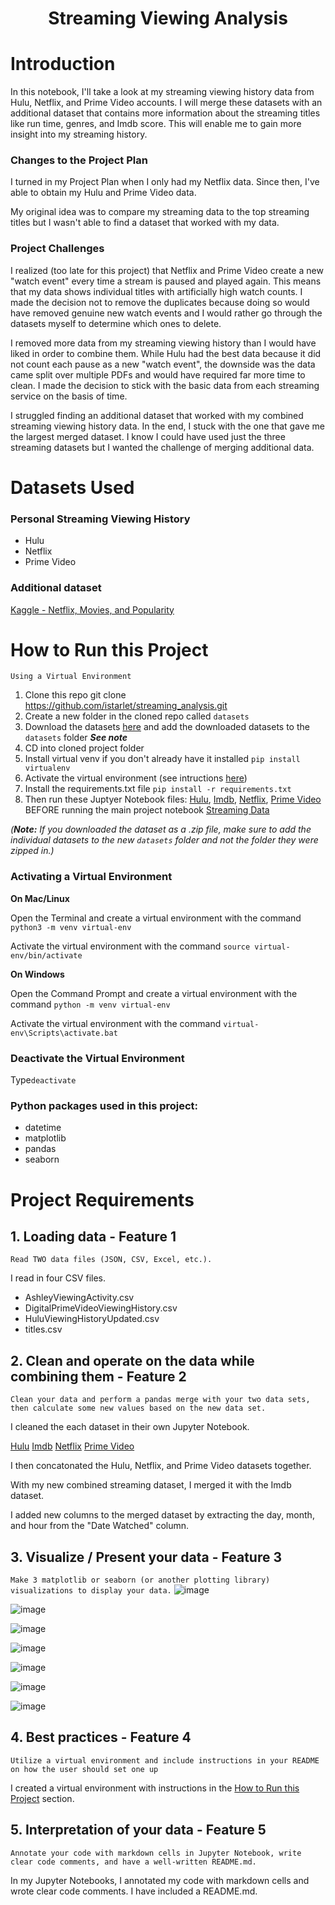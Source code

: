 <h1 align="center"><strong>Streaming Viewing Analysis</strong></h1>

# Introduction
In this notebook, I'll take a look at my streaming viewing history data from Hulu, Netflix, and Prime Video accounts. I will merge these datasets with an additional dataset that contains more information about the streaming titles like run time, genres, and Imdb score. This will enable me to gain more insight into my streaming history.

















































### Changes to the Project Plan
I turned in my Project Plan when I only had my Netflix data. Since then, I've able to obtain my Hulu and Prime Video data.

My original idea was to compare my streaming data to the top streaming titles but I wasn't able to find a dataset that worked with my data.

### Project Challenges
I realized (too late for this project) that Netflix and Prime Video create a new "watch event" every time a stream is paused and played again. This means that my data shows individual titles with artificially high watch counts. I made the decision not to remove the duplicates because doing so would have removed genuine new watch events and I would rather go through the datasets myself to determine which ones to delete.

I removed more data from my streaming viewing history than I would have liked in order to combine them. While Hulu had the best data because it did not count each pause as a new "watch event", the downside was the data came split over multiple PDFs and would have required far more time to clean. I made the decision to stick with the basic data from each streaming service on the basis of time.  

I struggled finding an additional dataset that worked with my combined streaming viewing history data. In the end, I stuck with the one that gave me the largest merged dataset. I know I could have used just the three streaming datasets but I wanted the challenge of merging additional data. 

# Datasets Used
### Personal Streaming Viewing History
<ul>
  <li>Hulu</li>
  <li>Netflix</li>
  <li>Prime Video</li>
</ul>

### Additional dataset
[Kaggle - Netflix, Movies, and Popularity](https://www.kaggle.com/code/advaypatil/netflix-movies-and-popularity/data)

# How to Run this Project
`Using a Virtual Environment`
  1. Clone this repo git clone https://github.com/istarlet/streaming_analysis.git
  2. Create a new folder in the cloned repo called `datasets` 
  3. Download the datasets [here](https://drive.google.com/drive/folders/1kDuL7BR_Rc3V7Fl5HHSQg8jn4fChZEP3?usp=share_link) and add the downloaded datasets to the            `datasets` folder *<strong>See note</strong>* 
  4. CD into cloned project folder
  5. Install virtual venv if you don't already have it installed `pip install virtualenv`
  6. Activate the virtual environment (see intructions [here](https://github.com/istarlet/streaming_analysis/blob/main/README.md#activating-a-virtual-environment)) 
  7. Install the requirements.txt file `pip install -r requirements.txt`
  8. Then run these Juptyer Notebook files: [Hulu](hulu.ipynb), [Imdb](imdb.ipynb), [Netflix](netflix.ipynb), [Prime Video](prime_video.ipynb) BEFORE running the main      project notebook [Streaming Data](streaming_data.ipynb)

*(**Note:** If you downloaded the dataset as a .zip file, make sure to add the individual datasets to the new `datasets` folder and not the folder they were zipped in.)*

### Activating a Virtual Environment
**On Mac/Linux**

Open the Terminal and create a virtual environment with the command `python3 -m venv virtual-env`

Activate the virtual environment with the command `source virtual-env/bin/activate`

**On Windows**

Open the Command Prompt and create a virtual environment with the command `python -m venv virtual-env`

Activate the virtual environment with the command `virtual-env\Scripts\activate.bat`
 
### Deactivate the Virtual Environment
  Type`deactivate`

### Python packages used in this project:
<ul>
  <li>datetime</li>
  <li>matplotlib</li>
  <li>pandas</li>
  <li>seaborn</li>
</ul>

# Project Requirements
## 1. Loading data - Feature 1 
`Read TWO data files (JSON, CSV, Excel, etc.).`

I read in four CSV files. 
<ul>
  <li>AshleyViewingActivity.csv</li>
  <li>DigitalPrimeVideoViewingHistory.csv</li>
  <li>HuluViewingHistoryUpdated.csv</li>
  <li>titles.csv</li>
</ul>

## 2. Clean and operate on the data while combining them - Feature 2
`Clean your data and perform a pandas merge with your two data sets, then calculate some new values based on the new data set.`

I cleaned the each dataset in their own Jupyter Notebook.

   [Hulu](hulu.ipynb)
   [Imdb](imdb.ipynb)
   [Netflix](netflix.ipynb)
   [Prime Video](prime_video.ipynb)

I then concatonated the Hulu, Netflix, and Prime Video datasets together. 

With my new combined streaming dataset, I merged it with the Imdb dataset.

I added new columns to the merged dataset by extracting the day, month, and hour from the "Date Watched" column.

## 3. Visualize / Present your data - Feature 3
`Make 3 matplotlib or seaborn (or another plotting library) visualizations to display your data.`
![image](https://user-images.githubusercontent.com/14065849/202565871-15b3fb4f-5275-4898-9ea7-8b613501426a.png)

![image](https://user-images.githubusercontent.com/14065849/202619291-4d34a9bb-d6f8-490a-aec2-14ca83cc3ea2.png)

![image](https://user-images.githubusercontent.com/14065849/202738193-be0a83ec-76b2-40b5-9939-bbbf02823c0b.png)

![image](https://user-images.githubusercontent.com/14065849/202563724-0d5363c0-f27d-4197-be3a-1206d24f0537.png)

![image](https://user-images.githubusercontent.com/14065849/202564792-ed918b3d-d55f-4879-8557-8e06915ae14e.png)

![image](https://user-images.githubusercontent.com/14065849/202758780-65884f91-2fa5-4588-b02b-94f634869680.png)

![image](https://user-images.githubusercontent.com/14065849/202563856-1bc221d6-385f-437c-a5aa-6f9ec231a6ae.png)

## 4. Best practices - Feature 4
`Utilize a virtual environment and include instructions in your README on how the user should set one up`

I created a virtual environment with instructions in the [How to Run this Project](https://github.com/istarlet/streaming_analysis/blob/main/README.md#how-to-run-this-project) section.

## 5. Interpretation of your data - Feature 5
`Annotate your code with markdown cells in Jupyter Notebook, write clear code comments, and have a well-written README.md.`

In my Jupyter Notebooks, I annotated my code with markdown cells and wrote clear code comments. I have included a README.md.  

